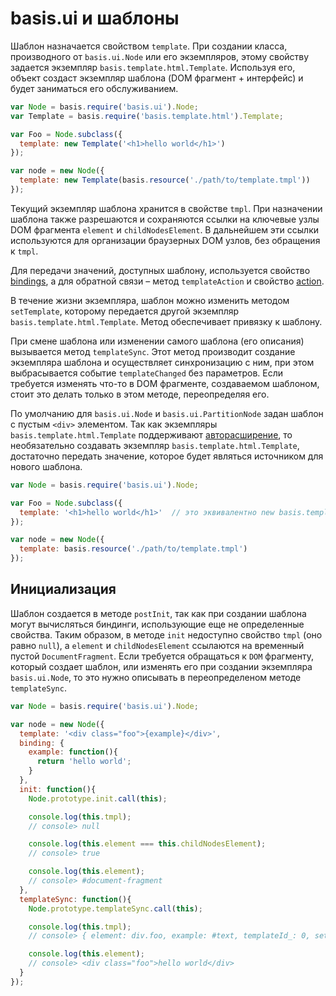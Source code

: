 # basis.ui и шаблоны

Шаблон назначается свойством `template`. При создании класса, производного от `basis.ui.Node` или его экземпляров, этому свойству задается экземпляр `basis.template.html.Template`. Используя его, объект создаст экземпляр шаблона (DOM фрагмент + интерфейс) и будет заниматься его обслуживанием.

```js
var Node = basis.require('basis.ui').Node;
var Template = basis.require('basis.template.html').Template;

var Foo = Node.subclass({
  template: new Template('<h1>hello world</h1>')
});

var node = new Node({
  template: new Template(basis.resource('./path/to/template.tmpl'))
});
```

Текущий экземпляр шаблона хранится в свойстве `tmpl`. При назначении шаблона также разрешаются и сохраняются ссылки на ключевые узлы DOM фрагмента `element` и `childNodesElement`. В дальнейшем эти ссылки используются для организации браузерных DOM узлов, без обращения к `tmpl`.

Для передачи значений, доступных шаблону, используется свойство [bindings](basis.ui_bindings.md), а для обратной связи – метод `templateAction` и свойство [action](basis.ui_actions.md).

В течение жизни экземпляра, шаблон можно изменить методом `setTemplate`, которому передается другой экземпляр `basis.template.html.Template`. Метод обеспечивает привязку к шаблону.

При смене шаблона или изменении самого шаблона (его описания) вызывается метод `templateSync`. Этот метод производит создание экземпляра шаблона и осуществляет синхронизацию с ним, при этом выбрасывается событие `templateChanged` без параметров. Если требуется изменять что-то в DOM фрагменте, создаваемом шаблоном, стоит это делать только в этом методе, переопределяя его.

По умолчанию для `basis.ui.Node` и `basis.ui.PartitionNode` задан шаблон с пустым `<div>` элементом. Так как экземпляры `basis.template.html.Template` поддерживают [авторасширение](basis.Class.md#Авторасширение), то необязательно создавать экземпляр `basis.template.html.Template`, достаточно передать значение, которое будет являться источником для нового шаблона.

```js
var Node = basis.require('basis.ui').Node;

var Foo = Node.subclass({
  template: '<h1>hello world</h1>'  // это эквивалентно new basis.template.html.Template('<h1>hello world</h1>')
});

var node = new Node({
  template: basis.resource('./path/to/template.tmpl')
});
```

## Инициализация

Шаблон создается в методе `postInit`, так как при создании шаблона могут вычисляться биндинги, использующие еще не определенные свойства. Таким образом, в методе `init` недоступно свойство `tmpl` (оно равно `null`), а `element` и `childNodesElement` ссылаются на временный пустой `DocumentFragment`. Если требуется обращаться к `DOM` фрагменту, который создает шаблон, или изменять его при создании экземпляра `basis.ui.Node`, то это нужно описывать в переопределеном методе `templateSync`.

```js
var Node = basis.require('basis.ui').Node;

var node = new Node({
  template: '<div class="foo">{example}</div>',
  binding: {
    example: function(){
      return 'hello world';
    }
  },
  init: function(){
    Node.prototype.init.call(this);

    console.log(this.tmpl);
    // console> null

    console.log(this.element === this.childNodesElement);
    // console> true

    console.log(this.element);
    // console> #document-fragment
  },
  templateSync: function(){
    Node.prototype.templateSync.call(this);

    console.log(this.tmpl);
    // console> { element: div.foo, example: #text, templateId_: 0, set: function(name, value){ .. } }

    console.log(this.element);
    // console> <div class="foo">hello world</div>
  }
});
```
